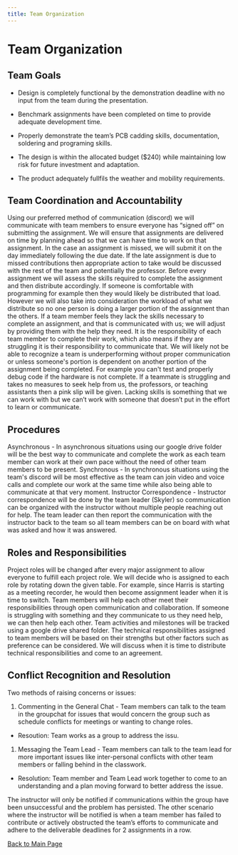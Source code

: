 ```yaml
---
title: Team Organization
---
```

# Team Organization

## Team Goals

* Design is completely functional by the demonstration deadline with no input from the team during the presentation.

* Benchmark assignments have been completed on time to provide adequate development time.

* Properly demonstrate the team’s PCB cadding skills, documentation, soldering and programing skills.

* The design is within the allocated budget ($240) while maintaining low risk for future investment and adaptation.

* The product adequately fullfils the weather and mobility requirements.

## Team Coordination and Accountability 

Using our preferred method of communication (discord) we will communicate with team
members to ensure everyone has “signed off” on submitting the assignment. We will ensure that
assignments are delivered on time by planning ahead so that we can have time to work on that
assignment. In the case an assignment is missed, we will submit it on the day immediately following the
due date. If the late assignment is due to missed contributions then appropriate action to take would be
discussed with the rest of the team and potentially the professor. Before every assignment we will assess
the skills required to complete the assignment and then distribute accordingly. If someone is comfortable
with programming for example then they would likely be distributed that load. However we will also take
into consideration the workload of what we distribute so no one person is doing a larger portion of the
assignment than the others. If a team member feels they lack the skills necessary to complete an
assignment, and that is communicated with us; we will adjust by providing them with the help they need.
It is the responsibility of each team member to complete their work, which also means if they are
struggling it is their responsibility to communicate that. We will likely not be able to recognize a team is
underperforming without proper communication or unless someone's portion is dependent on another
portion of the assignment being completed. For example you can't test and properly debug code if the
hardware is not complete. If a teammate is struggling and takes no measures to seek help from us, the
professors, or teaching assistants then a pink slip will be given. Lacking skills is something that we can
work with but we can’t work with someone that doesn’t put in the effort to learn or communicate.

## Procedures

Asynchronous - In asynchronous situations using our google drive folder will be the best way to
communicate and complete the work as each team member can work at their own pace without
the need of other team members to be present.
Synchronous - In synchronous situations using the team's discord will be most effective as the
team can join video and voice calls and complete our work at the same time while also being
able to communicate at that very moment.
Instructor Correspondence - Instructor correspondence will be done by the team leader (Skyler)
so communication can be organized with the instructor without multiple people reaching out for
help. The team leader can then report the communication with the instructor back to the team so
all team members can be on board with what was asked and how it was answered.

## Roles and Responsibilities 

Project roles will be changed after every major assignment to allow everyone to fulfill each
project role. We will decide who is assigned to each role by rotating down the given table. For example,
since Harris is starting as a meeting recorder, he would then become assignment leader when it is time to
switch. Team members will help each other meet their responsibilities through open communication and
collaboration. If someone is struggling with something and they communicate to us they need help, we
can then help each other. Team activities and milestones will be tracked using a google drive shared
folder. The technical responsibilities assigned to team members will be based on their strengths but other
factors such as preference can be considered. We will discuss when it is time to distribute technical
responsibilities and come to an agreement.

## Conflict Recognition and Resolution
Two methods of raising concerns or issues:

1. Commenting in the General Chat - Team members can talk to the team in the groupchat for issues
that would concern the group such as schedule conflicts for meetings or wanting to change roles.
- Resoution: Team works as a group to address the issu.
1. Messaging the Team Lead - Team members can talk to the team lead for more important issues
like inter-personal conflicts with other team members or falling behind in the classwork.
- Resolution: Team member and Team Lead work together to come to an understanding
and a plan moving forward to better address the issue.

The instructor will only be notified if communications within the group have been unsuccessful and the
problem has persisted. The other scenario where the instructor will be notified is when a team member
has failed to contribute or actively obstructed the team’s efforts to communicate and adhere to the
deliverable deadlines for 2 assignments in a row.

[Back to Main Page](./report.md)